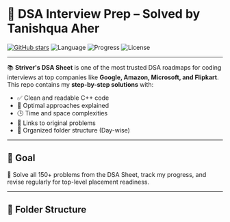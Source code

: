 # 🚀 DSA Interview Prep – Solved by Tanishqua Aher

[![GitHub stars](https://img.shields.io/github/stars/13tanishquaa/DSA-interview-prep?style=social)](https://github.com/13tanishquaa/DSA-interview-prep)
![Language](https://img.shields.io/badge/language-C++-blue)
![Progress](https://img.shields.io/badge/Progress-4%2F150-green)
![License](https://img.shields.io/github/license/13tanishquaa/DSA-interview-prep)

---

📚 **Striver's DSA Sheet** is one of the most trusted DSA roadmaps for coding interviews at top companies like **Google, Amazon, Microsoft, and Flipkart**. This repo contains my **step-by-step solutions** with:

- ✅ Clean and readable C++ code  
- 🧠 Optimal approaches explained  
- 🕒 Time and space complexities  
- 🔗 Links to original problems  
- 📂 Organized folder structure (Day-wise)

---

## 📌 Goal

🎯 Solve all 150+ problems from the DSA Sheet, track my progress, and revise regularly for top-level placement readiness.

---

## 📁 Folder Structure

